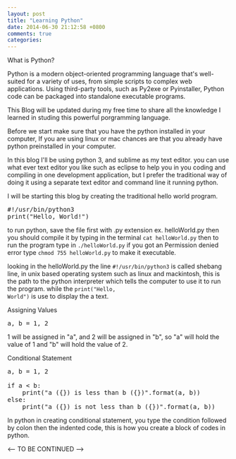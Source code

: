 ```yaml
---
layout: post
title: "Learning Python"
date: 2014-06-30 21:12:58 +0800
comments: true
categories: 
---
```


What is Python?

Python is a modern object-oriented programming language that's well-suited for a variety of uses, from simple scripts to complex web applications. Using third-party tools, such as Py2exe or Pyinstaller, Python code can be packaged into standalone executable programs.


This Blog will be updated during my free time to share all the knowledge I learned in studing this powerful porgramming language.

Before we start make sure that you have the python installed in your computer, If you are using linux or mac chances are that you already have python preinstalled in your computer.

In this blog I'll be using python 3, and sublime as my text editor. you can use what ever text editor you like such as eclipse to help you in you coding and compiling in one development application, but I prefer the traditional way of doing it using a separate text editor and command line it running python.


I will be starting this blog by creating the traditional hello world program.

<pre>
#!/usr/bin/python3
print("Hello, World!")
</pre>

to run python, save the file first with .py extension ex. helloWorld.py then you should compile it by typing in the terminal <code>cat helloWorld.py</code> then to run the program type in <code>./helloWorld.py</code> if you got an Permission denied error type <code>chmod 755 helloWorld.py</code> to make it executable.

looking in the helloWorld.py the line <code>#!/usr/bin/python3</code> is called shebang line, in unix based operating system such as linux and mackintosh, this is the path to the python interpreter which tells the computer to use it to run the program.
while the <code>print("Hello, World")</code> is use to display the a text.


Assigning Values
<pre>
a, b = 1, 2
</pre>

1 will be assigned in "a", and 2 will be assigned in "b", so "a" will hold the value of 1 and "b" will hold the value of 2.


Conditional Statement
<pre>
a, b = 1, 2

if a < b:
	print("a ({}) is less than b ({})".format(a, b))
else:
	print("a ({}) is not less than b ({})".format(a, b))
</pre>

In python in creating conditional statement, you type the condition followed by colon then the indented code, this is how you create a block of codes in python.

<-- TO BE CONTINUED -->